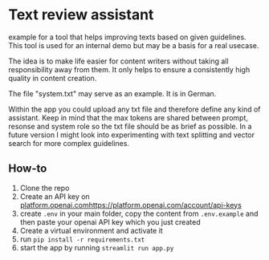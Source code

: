 # Text review assistant
example for a tool that helps improving texts based on given guidelines. This tool is used for an internal demo but may be a basis for a real usecase.

The idea is to make life easier for content writers without taking all responsibility away from them. It only helps to ensure a consistently high quality in content creation.

The file "system.txt" may serve as an example. It is in German.

Within the app you could upload any txt file and therefore define any kind of assistant. Keep in mind that the max tokens are shared between prompt, resonse and system role so the txt file should be as brief as possible. In a future version I might look into experimenting with text splitting and vector search for more complex guidelines.

## How-to
1. Clone the repo
2. Create an API key on [platform.openai.com](https://platform.openai.com/account/api-keys)https://platform.openai.com/account/api-keys
3. create <code>.env</code> in your main folder, copy the content from <code>.env.example</code> and then paste your openai API key which you just created
4. Create a virtual environment and activate it
5. run <code>pip install -r requirements.txt</code>
6. start the app by running <code>streamlit run app.py</code>
